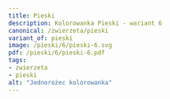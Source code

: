 ```yaml
---
title: Pieski
description: Kolorowanka Pieski - wariant 6
canonical: /zwierzeta/pieski
variant_of: pieski
image: /pieski/6/pieski-6.svg
pdf: /pieski/6/pieski-6.pdf
tags:
- zwierzeta
- pieski
alt: "Jednorożec kolorowanka"
---
```

